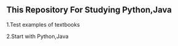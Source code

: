 This Repository For Studying Python,Java
-----------------------------------------
1.Test examples of textbooks

2.Start with Python,Java
